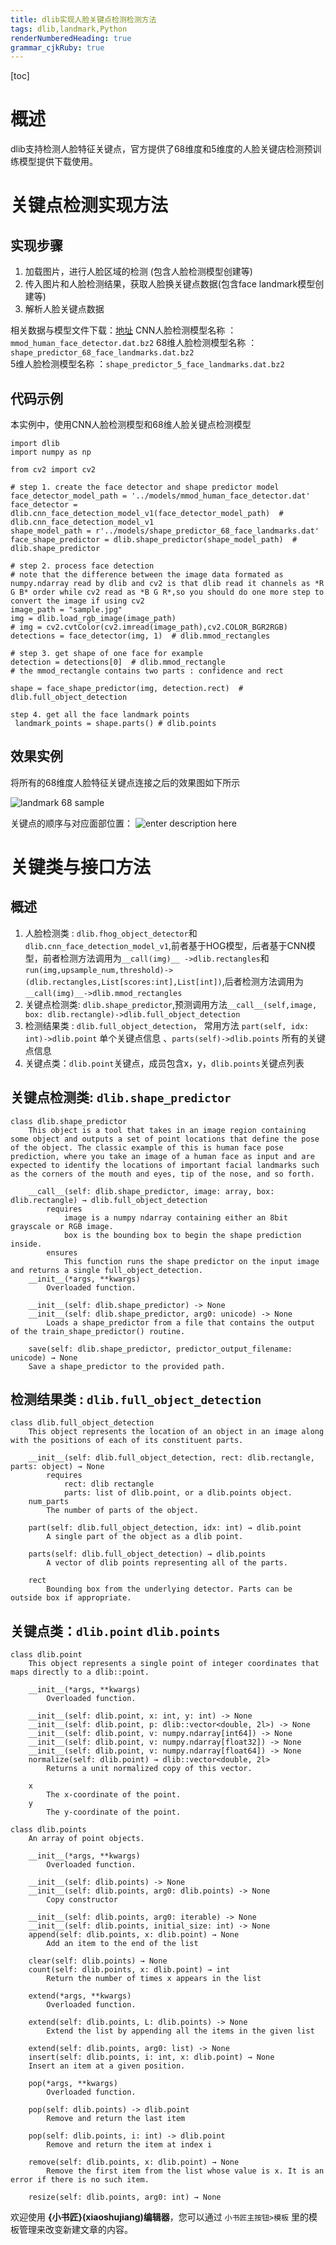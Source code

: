 ```yaml
---
title: dlib实现人脸关键点检测检测方法 
tags: dlib,landmark,Python
renderNumberedHeading: true
grammar_cjkRuby: true
---
```


[toc]
# 概述
dlib支持检测人脸特征关键点，官方提供了68维度和5维度的人脸关键店检测预训练模型提供下载使用。

# 关键点检测实现方法

## 实现步骤
1. 加载图片，进行人脸区域的检测 (包含人脸检测模型创建等)
2. 传入图片和人脸检测结果，获取人脸换关键点数据(包含face landmark模型创建等)
3. 解析人脸关键点数据

相关数据与模型文件下载：[地址](http://dlib.net/files/)
CNN人脸检测模型名称 ：`mmod_human_face_detector.dat.bz2`
68维人脸检测模型名称 ：  `shape_predictor_68_face_landmarks.dat.bz2`      
5维人脸检测模型名称  ：`shape_predictor_5_face_landmarks.dat.bz2`

## 代码示例

本实例中，使用CNN人脸检测模型和68维人脸关键点检测模型
```
import dlib
import numpy as np

from cv2 import cv2

# step 1. create the face detector and shape predictor model
face_detector_model_path = '../models/mmod_human_face_detector.dat'
face_detector = dlib.cnn_face_detection_model_v1(face_detector_model_path)  # dlib.cnn_face_detection_model_v1
shape_model_path = r'../models/shape_predictor_68_face_landmarks.dat'
face_shape_predictor = dlib.shape_predictor(shape_model_path)  # dlib.shape_predictor

# step 2. process face detection
# note that the difference between the image data formated as numpy.ndarray read by dlib and cv2 is that dlib read it channels as *R G B* order while cv2 read as *B G R*,so you should do one more step to convert the image if using cv2
image_path = "sample.jpg"
img = dlib.load_rgb_image(image_path)
# img = cv2.cvtColor(cv2.imread(image_path),cv2.COLOR_BGR2RGB)
detections = face_detector(img, 1)  # dlib.mmod_rectangles

# step 3. get shape of one face for example
detection = detections[0]  # dlib.mmod_rectangle
# the mmod_rectangle contains two parts : confidence and rect

shape = face_shape_predictor(img, detection.rect)  # dlib.full_object_detection

step 4. get all the face landmark points
 landmark_points = shape.parts() # dlib.points
```
## 效果实例
将所有的68维度人脸特征关键点连接之后的效果图如下所示

![landmark 68 sample](./images/1647569893863.png)

关键点的顺序与对应面部位置：
![enter description here](./images/6982eb7601e1d374594b26e0f0beba1.png)


# 关键类与接口方法

## 概述

1. 人脸检测类 :  `dlib.fhog_object_detector`和 `dlib.cnn_face_detection_model_v1`,前者基于HOG模型，后者基于CNN模型，前者检测方法调用为`__call(img)__ ->dlib.rectangles`和`run(img,upsample_num,threshold)->(dlib.rectangles,List[scores:int],List[int])`,后者检测方法调用为`__call(img)__->dlib.mmod_rectangles`
2. 关键点检测类: `dlib.shape_predictor`,预测调用方法`__call__(self,image, box: dlib.rectangle)->dlib.full_object_detection`
3. 检测结果类 : `dlib.full_object_detection`， 常用方法 `part(self, idx: int)->dlib.point` 单个关键点信息 、`parts(self)->dlib.points` 所有的关键点信息
4. 关键点类：`dlib.point`关键点，成员包含x，y，`dlib.points`关键点列表

## 关键点检测类: `dlib.shape_predictor`
```
class dlib.shape_predictor
    This object is a tool that takes in an image region containing some object and outputs a set of point locations that define the pose of the object. The classic example of this is human face pose prediction, where you take an image of a human face as input and are expected to identify the locations of important facial landmarks such as the corners of the mouth and eyes, tip of the nose, and so forth.

    __call__(self: dlib.shape_predictor, image: array, box: dlib.rectangle) → dlib.full_object_detection
        requires
            image is a numpy ndarray containing either an 8bit grayscale or RGB image.
            box is the bounding box to begin the shape prediction inside.
        ensures
            This function runs the shape predictor on the input image and returns a single full_object_detection.
    __init__(*args, **kwargs)
        Overloaded function.

    __init__(self: dlib.shape_predictor) -> None
    __init__(self: dlib.shape_predictor, arg0: unicode) -> None
        Loads a shape_predictor from a file that contains the output of the train_shape_predictor() routine.

    save(self: dlib.shape_predictor, predictor_output_filename: unicode) → None
    Save a shape_predictor to the provided path.
```
## 检测结果类 : `dlib.full_object_detection`

```
class dlib.full_object_detection
    This object represents the location of an object in an image along with the positions of each of its constituent parts.

    __init__(self: dlib.full_object_detection, rect: dlib.rectangle, parts: object) → None
        requires
            rect: dlib rectangle
            parts: list of dlib.point, or a dlib.points object.
    num_parts
        The number of parts of the object.
    
    part(self: dlib.full_object_detection, idx: int) → dlib.point
        A single part of the object as a dlib point.
    
    parts(self: dlib.full_object_detection) → dlib.points
        A vector of dlib points representing all of the parts.
    
    rect
        Bounding box from the underlying detector. Parts can be outside box if appropriate.
```
##  关键点类：`dlib.point`  `dlib.points`

```
class dlib.point
    This object represents a single point of integer coordinates that maps directly to a dlib::point.
    
    __init__(*args, **kwargs)
        Overloaded function.
    
    __init__(self: dlib.point, x: int, y: int) -> None
    __init__(self: dlib.point, p: dlib::vector<double, 2l>) -> None
    __init__(self: dlib.point, v: numpy.ndarray[int64]) -> None
    __init__(self: dlib.point, v: numpy.ndarray[float32]) -> None
    __init__(self: dlib.point, v: numpy.ndarray[float64]) -> None
    normalize(self: dlib.point) → dlib::vector<double, 2l>
        Returns a unit normalized copy of this vector.
    
    x
        The x-coordinate of the point.
    y
        The y-coordinate of the point.
```

```
class dlib.points
    An array of point objects.

    __init__(*args, **kwargs)
        Overloaded function.

    __init__(self: dlib.points) -> None
    __init__(self: dlib.points, arg0: dlib.points) -> None
        Copy constructor

    __init__(self: dlib.points, arg0: iterable) -> None
    __init__(self: dlib.points, initial_size: int) -> None
    append(self: dlib.points, x: dlib.point) → None
        Add an item to the end of the list

    clear(self: dlib.points) → None
    count(self: dlib.points, x: dlib.point) → int
        Return the number of times x appears in the list

    extend(*args, **kwargs)
        Overloaded function.

    extend(self: dlib.points, L: dlib.points) -> None
        Extend the list by appending all the items in the given list

    extend(self: dlib.points, arg0: list) -> None
    insert(self: dlib.points, i: int, x: dlib.point) → None
    Insert an item at a given position.

    pop(*args, **kwargs)
        Overloaded function.

    pop(self: dlib.points) -> dlib.point
        Remove and return the last item

    pop(self: dlib.points, i: int) -> dlib.point
        Remove and return the item at index i

    remove(self: dlib.points, x: dlib.point) → None
        Remove the first item from the list whose value is x. It is an error if there is no such item.

    resize(self: dlib.points, arg0: int) → None
```

欢迎使用 **{小书匠}(xiaoshujiang)编辑器**，您可以通过 `小书匠主按钮>模板` 里的模板管理来改变新建文章的内容。
